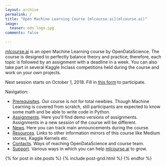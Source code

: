 ```yaml
---
layout: archive
permalink: /
title: "Open Machine Learning Course [mlcourse.ai](mlcourse.ai)"
image:
  teaser: ods_logo.jpg
comments: false
    
---
```

[mlcourse.ai](mlcourse.ai) is an open Machine Learning course by OpenDataScience. The course is designed to perfectly balance theory and practice; therefore, each topic is followed by an assignment with a deadline in a week. You can also take part in several Kaggle Inclass competitions held during the course and work on your own projects.

Next session starts on October 1, 2018. Fill in [this form](https://docs.google.com/forms/d/1_pDNuVHwBxV5wuOcdaXoxBZneyAQcqfOl4V2qkqKbNQ/) to participate.

Navigation:
- [Prerequisites](prerequisites). Our course is not for total newbies. Though Machine Learning is covered from scratch, still participants are expected to know some math and be able to write code in Python.
- [Assignments](assignments). Here you'll find demo versions of assignments. Assignments in a new session of the course will be different.
- [News](news). Here you can track main announcements during the course.
- [Resources](resources). Links to other information mirrors of this course like Medium stories, Kaggle Kernels etc.
- [Contacts](contacts). Ways of reaching OpenDataScience and course team.
- [Support](support). Various ways in which you can help [mlcourse.ai](mlcourse.ai) to grow.

<div class="tiles">
{% for post in site.posts %}
	{% include post-grid.html %}
{% endfor %}
</div><!-- /.tiles -->
